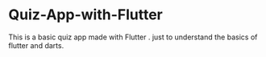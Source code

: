 # Quiz-App-with-Flutter

This is a basic quiz app made with Flutter . just to understand the basics of flutter and darts.

